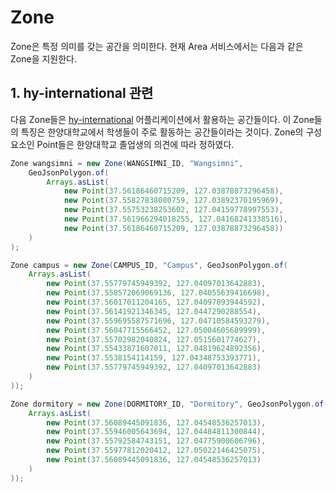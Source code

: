 # Zone

Zone은 특정 의미를 갖는 공간을 의미한다. 현재 Area 서비스에서는 다음과 같은 Zone을 지원한다.

## 1. hy-international 관련

다음 Zone들은 [hy-international](https://github.com/beyond-eyesight/hy-international) 어플리케이션에서 활용하는 공간들이다. 이 Zone들의 특징은 한양대학교에서 학생들이 주로 활동하는 공간들이라는 것이다. Zone의 구성요소인 Point들은 한양대학교 졸업생의 의견에 따라 정하였다.

```java
Zone wangsimni = new Zone(WANGSIMNI_ID, "Wangsimni",
    GeoJsonPolygon.of(
        Arrays.asList(
            new Point(37.56186460715209, 127.03878873296458),
            new Point(37.55827838080759, 127.03892370195969),
            new Point(37.55753238253602, 127.04159778997553),
            new Point(37.561966294018255, 127.04168241338516),
            new Point(37.56186460715209, 127.03878873296458))
    )
);
```

```java
Zone campus = new Zone(CAMPUS_ID, "Campus", GeoJsonPolygon.of(
    Arrays.asList(
        new Point(37.55779745949392, 127.04097013642883),
        new Point(37.558572069069136, 127.04055639416698),
        new Point(37.56017011204165, 127.04097893944592),
        new Point(37.56141921346345, 127.0447290288554),
        new Point(37.559695587571696, 127.04710584593279),
        new Point(37.56047715566452, 127.05004605689999),
        new Point(37.55702982040824, 127.0515601774627),
        new Point(37.55433871607011, 127.04819624892356),
        new Point(37.5538154114159, 127.04348753393771),
        new Point(37.55779745949392, 127.04097013642883)
    )
));
```

```java
Zone dormitory = new Zone(DORMITORY_ID, "Dormitory", GeoJsonPolygon.of(
    Arrays.asList(
        new Point(37.56089445091836, 127.04548536257013),
        new Point(37.55946005643694, 127.04484811300844),
        new Point(37.55792584743151, 127.04775900606796),
        new Point(37.55977812020412, 127.05022146425075),
        new Point(37.56089445091836, 127.04548536257013)
    )
));
```


